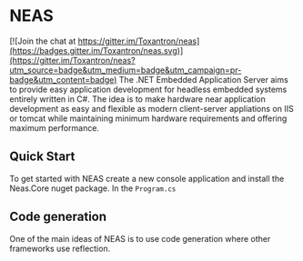 # NEAS

[![Join the chat at https://gitter.im/Toxantron/neas](https://badges.gitter.im/Toxantron/neas.svg)](https://gitter.im/Toxantron/neas?utm_source=badge&utm_medium=badge&utm_campaign=pr-badge&utm_content=badge)
The .NET Embedded Application Server aims to provide easy application development for headless embedded systems entirely written in C#. The idea is to make
hardware near application development as easy and flexible as modern client-server appliations on IIS or tomcat while maintaining minimum hardware
requirements and offering maximum performance.

## Quick Start
To get started with NEAS create a new console application and install the Neas.Core nuget package. In the `Program.cs`  

## Code generation
One of the main ideas of NEAS is to use code generation where other frameworks use reflection.
